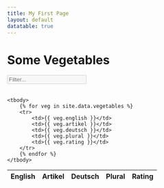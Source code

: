 ```yaml
---
title: My First Page
layout: default
datatable: true
---
```


# Some Vegetables

<input type="text" disabled=true id="filter" placeholder="Filter..." autofocus /><br/><br/>
<table id="filterable" class="overview sortable-table">
    <thead>
        <tr>
            <th>English</th>
            <th>Artikel</th>
            <th>Deutsch</th>
            <th>Plural</th>
            <th>Rating</th>
        </tr>
    </thead>

    <tbody>
        {% for veg in site.data.vegetables %}
        <tr>
            <td>{{ veg.english }}</td>
            <td>{{ veg.artikel }}</td>
            <td>{{ veg.deutsch }}</td>
            <td>{{ veg.plural }}</td>
            <td>{{ veg.rating }}</td>
        </tr>
        {% endfor %}
    </tbody>
</table>

